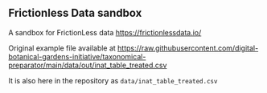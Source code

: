 ## Frictionless Data sandbox

A sandbox for FrictionLess data https://frictionlessdata.io/


Original example file available at https://raw.githubusercontent.com/digital-botanical-gardens-initiative/taxonomical-preparator/main/data/out/inat_table_treated.csv

It is also here in the repository as `data/inat_table_treated.csv`